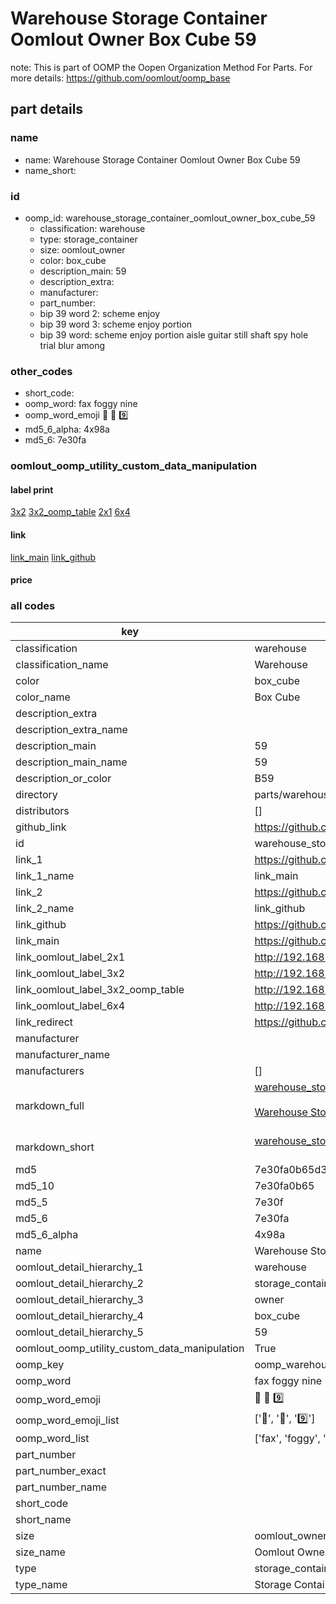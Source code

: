 # Warehouse Storage Container Oomlout Owner Box Cube 59  

note: This is part of OOMP the Oopen Organization Method For Parts. For more details: https://github.com/oomlout/oomp_base

##  part details
  







### name
* name: Warehouse Storage Container Oomlout Owner Box Cube 59
* name_short: 
### id
* oomp_id: warehouse_storage_container_oomlout_owner_box_cube_59
  * classification: warehouse
  * type: storage_container
  * size: oomlout_owner
  * color: box_cube
  * description_main: 59
  * description_extra: 
  * manufacturer: 
  * part_number: 
  * bip 39 word 2: scheme enjoy
  * bip 39 word 3: scheme enjoy portion
  * bip 39 word: scheme enjoy portion aisle guitar still shaft spy hole trial blur among

### other_codes
* short_code: 
* oomp_word: fax foggy nine
* oomp_word_emoji :fax: :foggy: :nine:
* md5_6_alpha: 4x98a
* md5_6: 7e30fa






### oomlout_oomp_utility_custom_data_manipulation
#### label print
[3x2](http://192.168.1.245:1112/?label=oomp%204x98a)
[3x2_oomp_table](http://192.168.1.108:1112/?label=oomp%204x98a)
[2x1](http://192.168.1.242:1112/?label=oomp%204x98a)
[6x4](http://192.168.1.55:1112/?label=oomp%204x98a)    

#### link

[link_main](https://github.com/oomlout/oomlout_oomp_version_1_messy/tree/main/parts/warehouse_storage_container_oomlout_owner_box_cube_59) [link_github](https://github.com/oomlout/oomlout_oomp_version_1_messy/tree/main/parts/warehouse_storage_container_oomlout_owner_box_cube_59)                             

#### price







### all codes 
| key | value |  
| --- | --- |  
| classification | warehouse |  
| classification_name | Warehouse |  
| color | box_cube |  
| color_name | Box Cube |  
| description_extra |  |  
| description_extra_name |  |  
| description_main | 59 |  
| description_main_name | 59 |  
| description_or_color | B59 |  
| directory | parts/warehouse_storage_container_oomlout_owner_box_cube_59 |  
| distributors | [] |  
| github_link | https://github.com/oomlout/oomlout_oomp_part_src/tree/main/parts/warehouse_storage_container_oomlout_owner_box_cube_59 |  
| id | warehouse_storage_container_oomlout_owner_box_cube_59 |  
| link_1 | https://github.com/oomlout/oomlout_oomp_version_1_messy/tree/main/parts/warehouse_storage_container_oomlout_owner_box_cube_59 |  
| link_1_name | link_main |  
| link_2 | https://github.com/oomlout/oomlout_oomp_version_1_messy/tree/main/parts/warehouse_storage_container_oomlout_owner_box_cube_59 |  
| link_2_name | link_github |  
| link_github | https://github.com/oomlout/oomlout_oomp_version_1_messy/tree/main/parts/warehouse_storage_container_oomlout_owner_box_cube_59 |  
| link_main | https://github.com/oomlout/oomlout_oomp_version_1_messy/tree/main/parts/warehouse_storage_container_oomlout_owner_box_cube_59 |  
| link_oomlout_label_2x1 | http://192.168.1.242:1112/?label=oomp%204x98a |  
| link_oomlout_label_3x2 | http://192.168.1.245:1112/?label=oomp%204x98a |  
| link_oomlout_label_3x2_oomp_table | http://192.168.1.108:1112/?label=oomp%204x98a |  
| link_oomlout_label_6x4 | http://192.168.1.55:1112/?label=oomp%204x98a |  
| link_redirect | https://github.com/oomlout/oomlout_oomp_version_1_messy/tree/main/parts/warehouse_storage_container_oomlout_owner_box_cube_59 |  
| manufacturer |  |  
| manufacturer_name |  |  
| manufacturers | [] |  
| markdown_full | [warehouse_storage_container_oomlout_owner_box_cube_59](none)<br>[](none)<br>[Warehouse Storage Container Oomlout Owner Box Cube 59](none)<br><br> |  
| markdown_short | [warehouse_storage_container_oomlout_owner_box_cube_59](none)<br><br> |  
| md5 | 7e30fa0b65d3589f5733e05b5092ae05 |  
| md5_10 | 7e30fa0b65 |  
| md5_5 | 7e30f |  
| md5_6 | 7e30fa |  
| md5_6_alpha | 4x98a |  
| name | Warehouse Storage Container Oomlout Owner Box Cube 59 |  
| oomlout_detail_hierarchy_1 | warehouse |  
| oomlout_detail_hierarchy_2 | storage_container |  
| oomlout_detail_hierarchy_3 | owner |  
| oomlout_detail_hierarchy_4 | box_cube |  
| oomlout_detail_hierarchy_5 | 59 |  
| oomlout_oomp_utility_custom_data_manipulation | True |  
| oomp_key | oomp_warehouse_storage_container_oomlout_owner_box_cube_59 |  
| oomp_word | fax foggy nine |  
| oomp_word_emoji | :fax: :foggy: :nine: |  
| oomp_word_emoji_list | [':fax:', ':foggy:', ':nine:'] |  
| oomp_word_list | ['fax', 'foggy', 'nine'] |  
| part_number |  |  
| part_number_exact |  |  
| part_number_name |  |  
| short_code |  |  
| short_name |  |  
| size | oomlout_owner |  
| size_name | Oomlout Owner |  
| type | storage_container |  
| type_name | Storage Container |  
